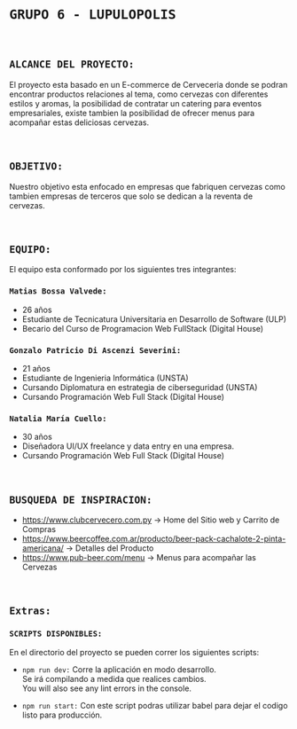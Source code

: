 # `GRUPO 6 - LUPULOPOLIS`
<br>
<p>

## `ALCANCE DEL PROYECTO:`
El proyecto esta basado en un E-commerce de Cerveceria donde se podran encontrar productos relaciones al tema, como cervezas con diferentes estilos y aromas, la posibilidad de contratar un catering para eventos empresariales, existe tambien la posibilidad de ofrecer menus para acompañar estas deliciosas cervezas.
</p>
<br>
<p>

## `OBJETIVO:`
Nuestro objetivo esta enfocado en empresas que fabriquen cervezas como tambien empresas de terceros que solo se dedican a la reventa de cervezas.
</p>
<br>
<p>

## `EQUIPO:`
El equipo esta conformado por los siguientes tres integrantes: <br>

### `Matias Bossa Valvede:` 
- 26 años 
- Estudiante de Tecnicatura Universitaria en Desarrollo de Software (ULP) 
- Becario del Curso de Programacion Web FullStack (Digital House) <br>

### `Gonzalo Patricio Di Ascenzi Severini:`  
- 21 años 
- Estudiante de Ingenieria Informática (UNSTA) 
-  Cursando Diplomatura en estrategia de ciberseguridad (UNSTA)
- Cursando Programación Web Full Stack (Digital House) <br>

### `Natalia María Cuello:`
- 30 años 
- Diseñadora UI/UX freelance y data entry en una empresa. 
- Cursando Programación Web Full Stack (Digital House) <br>
</p>
<br>
<p>

## `BUSQUEDA DE INSPIRACION:`

- https://www.clubcervecero.com.py -> Home del Sitio web y Carrito de Compras
- https://www.beercoffee.com.ar/producto/beer-pack-cachalote-2-pinta-americana/ -> Detalles del Producto
- https://www.pub-beer.com/menu -> Menus para acompañar las Cervezas
</p>
<br>
<p>

## `Extras:`

### `SCRIPTS DISPONIBLES:` 
En el directorio del proyecto se pueden correr los siguientes scripts:

- `npm run dev:` Corre la aplicación en modo desarrollo.<br/>
Se irá compilando a medida que realices cambios.<br />
You will also see any lint errors in the console.

- `npm run start:` Con este script podras utilizar babel para dejar el codigo listo para producción.
</p>